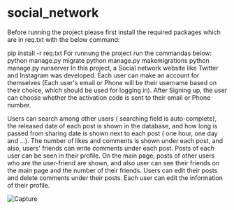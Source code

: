 # social_network
Before running the project please first install the required packages which are in req.txt  with the below command:

 pip install -r req.txt
For runnung the project run the commandas below:
 python manage.py migrate
 python manage.py makemigrations
 python manage.py runserver
In this project, a Social network website like Twitter and Instagram was developed. Each user can make an account for themselves (Each user's email or Phone will be their username based on their choice, which should be used for logging in). After Signing up, the user can choose whether the activation code is sent to their email or Phone number. 

Users can search among other users ( searching field is auto-complete), the released date of each post is shown in the database, and how long is passed from sharing date is shown next to each post ( one hour, one day and ...). The number of likes and comments is shown under each post, and also, users' friends can write comments under each post. Posts of each user can be seen in their profile. On the main page, posts of other users who are the user-friend are shown, and also user can see their friends on the main page and the number of their friends. Users can edit their posts and delete comments under their posts.  Each user can edit the information of their profile.

![Capture](https://user-images.githubusercontent.com/22345837/129878835-774fcfb7-0dd9-44de-b067-db43866100e5.PNG)











